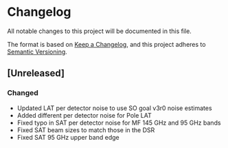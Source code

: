 # Changelog
All notable changes to this project will be documented in this file.

The format is based on [Keep a Changelog](https://keepachangelog.com/en/1.0.0/),
and this project adheres to [Semantic Versioning](https://semver.org/spec/v2.0.0.html).

## [Unreleased]
### Changed
- Updated LAT per detector noise to use SO goal v3r0 noise estimates
- Added different per detector noise for Pole LAT 
- Fixed typo in SAT per detector noise for MF 145 GHz and 95 GHz bands
- Fixed SAT beam sizes to match those in the DSR
- Fixed SAT 95 GHz upper band edge
